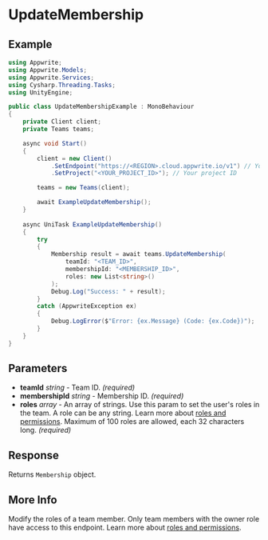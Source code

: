 # UpdateMembership

## Example

```csharp
using Appwrite;
using Appwrite.Models;
using Appwrite.Services;
using Cysharp.Threading.Tasks;
using UnityEngine;

public class UpdateMembershipExample : MonoBehaviour
{
    private Client client;
    private Teams teams;

    async void Start()
    {
        client = new Client()
            .SetEndpoint("https://<REGION>.cloud.appwrite.io/v1") // Your API Endpoint
            .SetProject("<YOUR_PROJECT_ID>"); // Your project ID

        teams = new Teams(client);

        await ExampleUpdateMembership();
    }
    
    async UniTask ExampleUpdateMembership()
    {
        try
        {
            Membership result = await teams.UpdateMembership(
                teamId: "<TEAM_ID>",
                membershipId: "<MEMBERSHIP_ID>",
                roles: new List<string>()
            );
            Debug.Log("Success: " + result);
        }
        catch (AppwriteException ex)
        {
            Debug.LogError($"Error: {ex.Message} (Code: {ex.Code})");
        }
    }
}
```

## Parameters

- **teamId** *string* - Team ID. *(required)* 
- **membershipId** *string* - Membership ID. *(required)* 
- **roles** *array* - An array of strings. Use this param to set the user&#039;s roles in the team. A role can be any string. Learn more about [roles and permissions](https://appwrite.io/docs/permissions). Maximum of 100 roles are allowed, each 32 characters long. *(required)* 

## Response

Returns `Membership` object.
## More Info

Modify the roles of a team member. Only team members with the owner role have access to this endpoint. Learn more about [roles and permissions](https://appwrite.io/docs/permissions).

